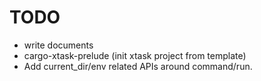 # TODO

* write documents
* cargo-xtask-prelude (init xtask project from template)
* Add current_dir/env related APIs around command/run.
